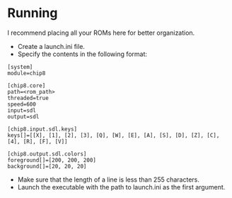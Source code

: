 # Running

I recommend placing all your ROMs here for better organization.

- Create a launch.ini file.
- Specify the contents in the following format:
```
[system]
module=chip8

[chip8.core]
path=<rom_path>
threaded=true
speed=600
input=sdl
output=sdl

[chip8.input.sdl.keys]
keys[]=[[X], [1], [2], [3], [Q], [W], [E], [A], [S], [D], [Z], [C], [4], [R], [F], [V]]

[chip8.output.sdl.colors]
foreground[]=[200, 200, 200]
background[]=[20, 20, 20]
```
- Make sure that the length of a line is less than 255 characters.
- Launch the executable with the path to launch.ini as the first argument.